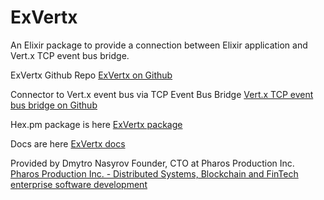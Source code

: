 # ExVertx
An Elixir package to provide a connection between Elixir application and Vert.x TCP event bus bridge.

ExVertx Github Repo
[ExVertx on Github](https://github.com/PharosProduction/ExVertx)

Connector to Vert.x event bus via TCP Event Bus Bridge
[Vert.x TCP event bus bridge on Github](https://github.com/vert-x3/vertx-tcp-eventbus-bridge)

Hex.pm package is here
[ExVertx package](https://hex.pm/packages/ex_vertx)

Docs are here
[ExVertx docs](https://hexdocs.pm/ex_vertx)

Provided by Dmytro Nasyrov
Founder, CTO at Pharos Production Inc.
[Pharos Production Inc. - Distributed Systems, Blockchain and FinTech enterprise software development](https://pharosproduction.com)